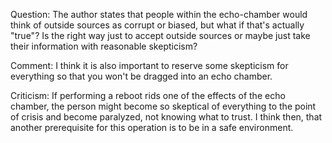 Question: The author states that people within the echo-chamber would think of outside sources as corrupt or biased, but what if that's actually "true"? Is the right way just to accept outside sources or maybe just take their information with reasonable skepticism?

Comment: I think it is also important to reserve some skepticism for everything so that you won't be dragged into an echo chamber.

Criticism: If performing a reboot rids one of the effects of the echo chamber, the person might become so skeptical of everything to the point of crisis and become paralyzed, not knowing what to trust. I think then, that another prerequisite for this operation is to be in a safe environment.